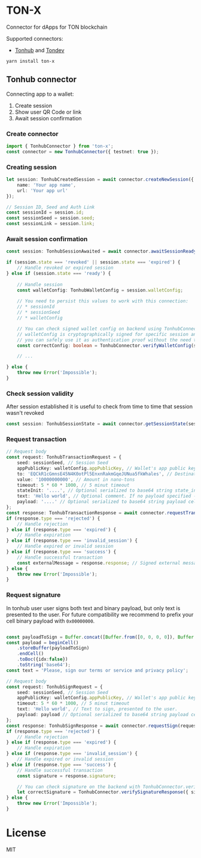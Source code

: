 # TON-X

Connector for dApps for TON blockchain

Supported connectors:
* [Tonhub](https://tonhub.com) and [Tondev](https://test.tonhub.com)

```
yarn install ton-x
```

## Tonhub connector

Connecting app to a wallet:
1) Create session
2) Show user QR Code or link
3) Await session confirmation

### Create connector

```typescript
import { TonhubConnector } from 'ton-x';
const connector = new TonhubConnector({ testnet: true });
```

### Creating session

```typescript
let session: TonhubCreatedSession = await connector.createNewSession({
    name: 'Your app name',
    url: 'Your app url'
});

// Session ID, Seed and Auth Link
const sessionId = session.id;
const sessionSeed = session.seed;
const sessionLink = session.link;
```

### Await session confirmation

```typescript
const session: TonhubSessionAwaited = await connector.awaitSessionReady(sessionId, 5 * 60 * 1000); // 5 min timeout

if (session.state === 'revoked' || session.state === 'expired') {
    // Handle revoked or expired session
} else if (session.state === 'ready') {
    
    // Handle session
    const walletConfig: TonhubWalletConfig = session.walletConfig;
    
    // You need to persist this values to work with this connection:
    // * sessionId
    // * sessionSeed
    // * walletConfig

    // You can check signed wallet config on backend using TonhubConnector.verifyWalletConfig.
    // walletConfig is cryptographically signed for specific session and other parameters
    // you can safely use it as authentication proof without the need to sign something.
    const correctConfig: boolean = TonhubConnector.verifyWalletConfig(sessionId, walletConfig);

    // ...

} else {
    throw new Error('Impossible');
}
```

### Check session validity
After session established it is useful to check from time to time that session wasn't revoked

```typescript
const session: TonhubSessionState = await connector.getSessionState(sessionId);
```

### Request transaction

```typescript
// Request body
const request: TonhubTransactionRequest = {
    seed: sessionSeed, // Session Seed
    appPublicKey: walletConfig.appPublicKey, // Wallet's app public key
    to: 'EQCkR1cGmnsE45N4K0otPl5EnxnRakmGqeJUNua5fkWhales', // Destination
    value: '10000000000', // Amount in nano-tons
    timeout: 5 * 60 * 1000, // 5 minut timeout
    stateInit: '....', // Optional serialized to base64 string state_init cell
    text: 'Hello world', // Optional comment. If no payload specified - sends actual content, if payload is provided this text is used as UI-only hint
    payload: '....' // Optional serialized to base64 string payload cell
};
const response: TonhubTransactionResponse = await connector.requestTransaction(request);
if (response.type === 'rejected') {
    // Handle rejection
} else if (response.type === 'expired') {
    // Handle expiration
} else if (response.type === 'invalid_session') {
    // Handle expired or invalid session
} else if (response.type === 'success') {
    // Handle successful transaction
    const externalMessage = response.response; // Signed external message that was sent to the network
} else {
    throw new Error('Impossible');
}
```

### Request signature
In tonhub user user signs both text and binary payload, but only text is presented to the user. For future compatibility we recommend to prefix your cell binary payload with `0x00000000`.
```typescript

const payloadToSign = Buffer.concat([Buffer.from([0, 0, 0, 0]), Buffer.from('Some random string')]);
const payload = beginCell()
    .storeBuffer(payloadToSign)
    .endCell()
    .toBoc({idx:false})
    .toString('base64');
const text = 'Please, sign our terms or service and privacy policy';

// Request body
const request: TonhubSignRequest = {
    seed: sessionSeed, // Session Seed
    appPublicKey: walletConfig.appPublicKey, // Wallet's app public key
    timeout: 5 * 60 * 1000, // 5 minut timeout
    text: 'Hello world', // Text to sign, presented to the user.
    payload: payload // Optional serialized to base64 string payload cell
};
const response: TonhubSignResponse = await connector.requestSign(request);
if (response.type === 'rejected') {
    // Handle rejection
} else if (response.type === 'expired') {
    // Handle expiration
} else if (response.type === 'invalid_session') {
    // Handle expired or invalid session
} else if (response.type === 'success') {
    // Handle successful transaction
    const signature = response.signature;

    // You can check signature on the backend with TonhubConnector.verifySignatureResponse
    let correctSignature = TonhubConnector.verifySignatureResponse({ signature: signature, config: walletConfig });
} else {
    throw new Error('Impossible');
}
```

# License 
MIT